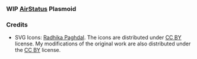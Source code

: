### WIP [AirStatus](https://github.com/carmen-outsold/AirStatus) Plasmoid

### Credits
* SVG Icons: [Radhika Paghdal](https://www.svgrepo.com/collection/computer-electronics-oval-icons/). The icons are distributed under [CC BY](https://creativecommons.org/licenses/by/4.0/) license. My modifications of the original work are also distributed under the [CC BY](https://creativecommons.org/licenses/by/4.0/) license.